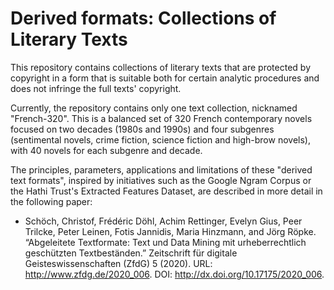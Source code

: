 # Derived formats: Collections of Literary Texts

This repository contains collections of literary texts that are protected by copyright in a form that is suitable both for certain analytic procedures and does not infringe the full texts' copyright. 

Currently, the repository contains only one text collection, nicknamed "French-320". This is a balanced set of 320 French contemporary novels focused on two decades (1980s and 1990s) and four subgenres (sentimental novels, crime fiction, science fiction and high-brow novels), with 40 novels for each subgenre and decade. 

The principles, parameters, applications and limitations of these "derived text formats", inspired by initiatives such as the Google Ngram Corpus or the Hathi Trust's Extracted Features Dataset, are described in more detail in the following paper: 

* Schöch, Christof, Frédéric Döhl, Achim Rettinger, Evelyn Gius, Peer Trilcke, Peter Leinen, Fotis Jannidis, Maria Hinzmann, and Jörg Röpke. “Abgeleitete Textformate: Text und Data Mining mit urheberrechtlich geschützten Textbeständen.” Zeitschrift für digitale Geisteswissenschaften (ZfdG) 5 (2020). URL: http://www.zfdg.de/2020_006. DOI: http://dx.doi.org/10.17175/2020_006.
